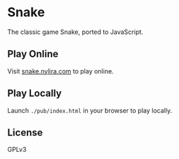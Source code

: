 # Snake

The classic game Snake, ported to JavaScript.

## Play Online

  Visit [snake.nylira.com](http://snake.nylira.com) to play online.

## Play Locally

  Launch `./pub/index.html` in your browser to play locally.

## License

GPLv3
